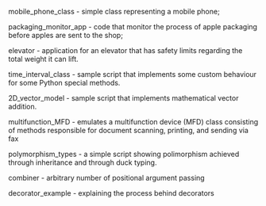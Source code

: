 mobile_phone_class - simple class representing a mobile phone;

packaging_monitor_app - code that monitor the process of apple packaging before apples are sent to the shop;

elevator - application for an elevator that has safety limits regarding the total weight it can lift.

time_interval_class - sample script that implements some custom behaviour for some Python special methods.

2D_vector_model - sample script that implements mathematical vector addition.

multifunction_MFD - emulates a multifunction device (MFD) class consisting of methods responsible for document scanning, printing, and sending via fax

polymorphism_types - a simple script showing polimorphism achieved through inheritance and through duck typing.

combiner - arbitrary number of positional argument passing

decorator_example - explaining the process behind decorators
